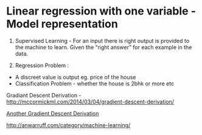 # Linear regression with one variable - Model representation

1. Supervised Learning - For an input there is right output is provided to the machine to learn.
Given the “right answer” for each example in the data. 

2. Regression Problem : 
  - A discreet value is output eg. price of the house
  - Classification Problem - whether the house is 2bhk or more etc
  
Gradiant Descent Derivation - http://mccormickml.com/2014/03/04/gradient-descent-derivation/

[Another Gradient Descent Derivation](https://matthewebmckenna.com/posts/2017/05/gradient-descent-linear-regression)

http://anwarruff.com/category/machine-learning/
  

